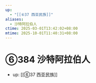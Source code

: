 ```yaml
---
up:
  - "[[⑥37 西亚民族]]"
aliases:
  - 沙特阿拉伯人
ctime: 2025-03-01T13:42:02+08:00
mtime: 2025-10-01T11:40:31+08:00
---
```


# ⑥384 沙特阿拉伯人

- up: [[⑥37 西亚民族]]
